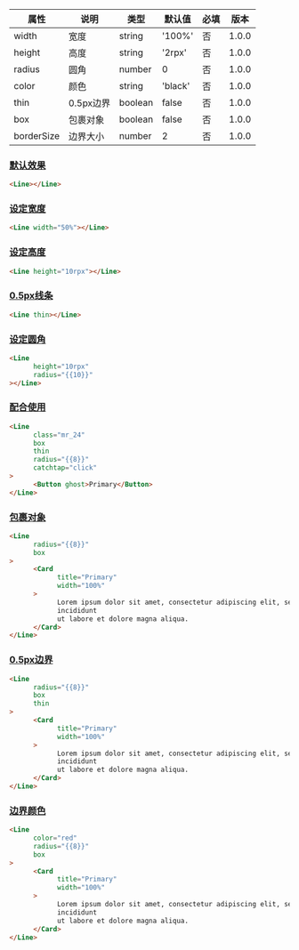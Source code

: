 | 属性 | 说明 | 类型 | 默认值 | 必填 | 版本 |
| - | - | - | - | - | - |
| width | 宽度 | string | '100%' | 否 | 1.0.0 |
| height | 高度 | string | '2rpx' | 否 | 1.0.0 |
| radius | 圆角 | number | 0 | 否 | 1.0.0 |
| color | 颜色 | string | 'black' | 否 | 1.0.0 |
| thin | 0.5px边界 | boolean | false | 否 | 1.0.0 |
| box | 包裹对象 | boolean | false | 否 | 1.0.0 |
| borderSize | 边界大小 | number | 2 | 否 | 1.0.0 |

### [默认效果](#默认效果)

```html
<Line></Line>
```

### [设定宽度](#设定宽度)

```html
<Line width="50%"></Line>
```

### [设定高度](#设定高度)

```html
<Line height="10rpx"></Line>
```

### [0.5px线条](#0.5px线条)

```html
<Line thin></Line>
```

### [设定圆角](#设定圆角)

```html
<Line 
      height="10rpx"
      radius="{{10}}"
></Line>
```

### [配合使用](#配合使用)

```html
<Line
      class="mr_24"
      box
      thin
      radius="{{8}}"
      catchtap="click"
>
      <Button ghost>Primary</Button>
</Line>
```

### [包裹对象](#包裹对象)

```html
<Line
      radius="{{8}}"
      box
>
      <Card
            title="Primary"
            width="100%"
      >
            Lorem ipsum dolor sit amet, consectetur adipiscing elit, sed do eiusmod tempor
            incididunt
            ut labore et dolore magna aliqua.
      </Card>
</Line>
```

### [0.5px边界](#0.5px边界)

```html
<Line
      radius="{{8}}"
      box
      thin
>
      <Card
            title="Primary"
            width="100%"
      >
            Lorem ipsum dolor sit amet, consectetur adipiscing elit, sed do eiusmod tempor
            incididunt
            ut labore et dolore magna aliqua.
      </Card>
</Line>
```

### [边界颜色](#边界颜色)

```html
<Line
      color="red"
      radius="{{8}}"
      box
>
      <Card
            title="Primary"
            width="100%"
      >
            Lorem ipsum dolor sit amet, consectetur adipiscing elit, sed do eiusmod tempor
            incididunt
            ut labore et dolore magna aliqua.
      </Card>
</Line>
```
